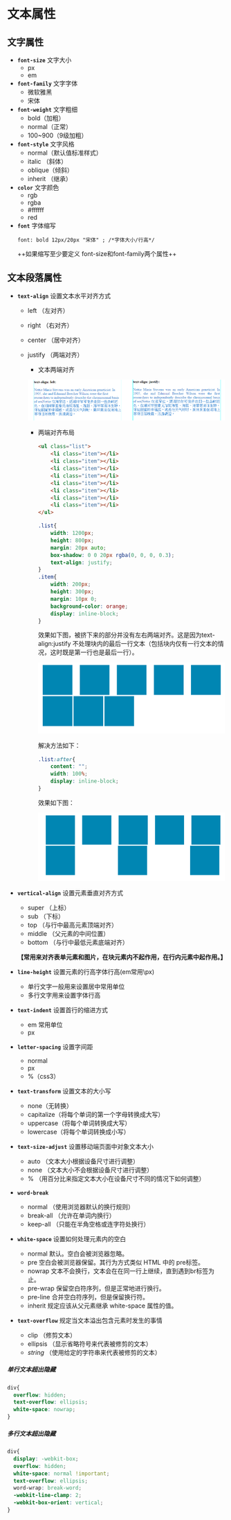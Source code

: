 # 文本属性

## 文字属性

- **`font-size`**	文字大小
    - px
    - em
- **`font-family`**	文字字体
    - 微软雅黑
    - 宋体
- **`font-weight`**	文字粗细
    - bold（加粗）
    - normal（正常）
    - 100~900（9级加粗）
- **`font-style`**	文字风格
    - normal（默认值标准样式）
    - italic （斜体）
    - oblique（倾斜）
    - inherit （继承）
- **`color`**	文字颜色
    - rgb
    - rgba
    - #ffffff
    - red
- **`font`** 字体缩写
    ```
    font: bold 12px/20px "宋体" ; /*字体大小/行高*/
    ```
    ++如果缩写至少要定义 font-size和font-family两个属性++


## 文本段落属性

- **`text-align`**	设置文本水平对齐方式
    - left （左对齐）
    - right （右对齐）
    - center （居中对齐）
    - justify （两端对齐）
        - 文本两端对齐

        ![image](amWiki/images/text-align.png)
        - 两端对齐布局

            ```html
            <ul class="list">
                <li class="item"></li>
                <li class="item"></li>
                <li class="item"></li>
                <li class="item"></li>
                <li class="item"></li>
                <li class="item"></li>
                <li class="item"></li>
                <li class="item"></li>
            </ul>
            ```

            ```css
            .list{
                width: 1200px;
                height: 800px;
                margin: 20px auto;
                box-shadow: 0 0 20px rgba(0, 0, 0, 0.3);
                text-align: justify;
            }
            .item{
                width: 200px;
                height: 300px;
                margin: 10px 0;
                background-color: orange;
                display: inline-block;
            }
            ```
            效果如下图，被挤下来的部分并没有左右两端对齐。这是因为text-align:justify 不处理块内的最后一行文本（包括块内仅有一行文本的情况，这时既是第一行也是最后一行）。

            ![image](amWiki/images/text-align-layout.png)

            解决方法如下：

            ```css
            .list:after{
                content: "";
                width: 100%;
                display: inline-block;
            }
            ```
            效果如下图：

            ![image](amWiki/images/text-align-layout2.png)


- **`vertical-align`**	设置元素垂直对齐方式
    - super （上标）
    - sub （下标）
    - top （与行中最高元素顶端对齐）
    - middle （父元素的中间位置）
    - bottom （与行中最低元素底端对齐）

    **【常用来对齐表单元素和图片，在块元素内不起作用，在行内元素中起作用。】**
- **`line-height`**	设置元素的行高字体行高(em常用\px)
    - 单行文字一般用来设置居中常用单位
    - 多行文字用来设置字体行高
- **`text-indent`** 设置首行的缩进方式
    - em 常用单位
    - px
- **`letter-spacing`** 设置字间距
    - normal
    - px
    - %（css3）
- **`text-transform`** 设置文本的大小写
    - none（无转换）
    - capitalize（将每个单词的第一个字母转换成大写）
    - uppercase（将每个单词转换成大写）
    - lowercase（将每个单词转换成小写）
- **`text-size-adjust`** 设置移动端页面中对象文本大小
    - auto （文本大小根据设备尺寸进行调整）
    - none （文本大小不会根据设备尺寸进行调整）
    - % （用百分比来指定文本大小在设备尺寸不同的情况下如何调整）
- **`word-break`**  
    - normal	（使用浏览器默认的换行规则）
    - break-all	（允许在单词内换行）
    - keep-all	（只能在半角空格或连字符处换行）
- **`white-space`**    设置如何处理元素内的空白
    - normal	默认。空白会被浏览器忽略。
    - pre	空白会被浏览器保留。其行为方式类似 HTML 中的 pre标签。
    - nowrap	文本不会换行，文本会在在同一行上继续，直到遇到br标签为止。
    - pre-wrap	保留空白符序列，但是正常地进行换行。
    - pre-line	合并空白符序列，但是保留换行符。
    - inherit	规定应该从父元素继承 white-space 属性的值。
- **`text-overflow`**  规定当文本溢出包含元素时发生的事情
    - clip	（修剪文本）
    - ellipsis （显示省略符号来代表被修剪的文本）
    - *string*	（使用给定的字符串来代表被修剪的文本）

##### 单行文本超出隐藏
```css
div{
  overflow: hidden;
  text-overflow: ellipsis;
  white-space: nowrap;
}
```

##### 多行文本超出隐藏
```css
div{
  display: -webkit-box;
  overflow: hidden;
  white-space: normal !important;
  text-overflow: ellipsis;
  word-wrap: break-word;
  -webkit-line-clamp: 2;
  -webkit-box-orient: vertical;
}
```
